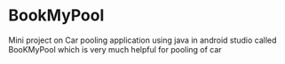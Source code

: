 # BookMyPool
Mini project on Car pooling application using java in android studio called BooKMyPool which is very much helpful  for pooling of car 
